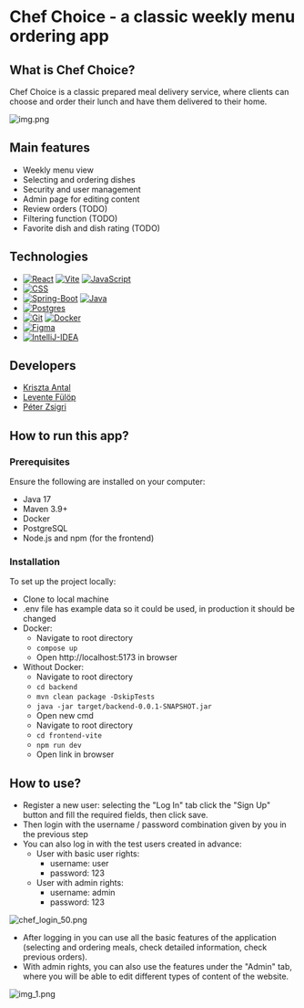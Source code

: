 # Chef Choice - a classic weekly menu ordering app

## What is Chef Choice?

Chef Choice is a classic prepared meal delivery service, where clients can choose and order their lunch and have them delivered to their home. 

![img.png](screenshots/img.png)

## Main features

- Weekly menu view
- Selecting and ordering dishes
- Security and user management
- Admin page for editing content
- Review orders (TODO)
- Filtering function (TODO)
- Favorite dish and dish rating (TODO)

## Technologies
- [![React]][React-url] [![Vite]][Vite-url] [![JavaScript]][JavaScript-url]
- [![CSS]][CSS-url]
- [![Spring-Boot]][Spring-Boot-url] [![Java]][Java-url]
- [![Postgres]][Postgres-url]
- [![Git]][Git-url] [![Docker]][Docker-url]
- [![Figma]][Figma-url]
- [![IntelliJ-IDEA]][IntelliJ-IDEA-url]

## Developers
- [Kriszta Antal](https://github.com/KrisztaAntal)
- [Levente Fülöp](https://github.com/fulopl)
- [Péter Zsigri](https://github.com/ZsigriPeter)

## How to run this app?
### Prerequisites

Ensure the following are installed on your computer:
- Java 17
- Maven 3.9+
- Docker
- PostgreSQL
- Node.js and npm (for the frontend)

### Installation
To set up the project locally:
- Clone to local machine
- .env file has example data so it could be used, in production it should be changed
- Docker:
  - Navigate to root directory
  - `compose up`
  - Open http://localhost:5173 in browser
- Without Docker:
  - Navigate to root directory
  - `cd backend`
  - `mvn clean package -DskipTests`
  - `java -jar target/backend-0.0.1-SNAPSHOT.jar`
  - Open new cmd
  - Navigate to root directory
  - `cd frontend-vite`
  - `npm run dev`
  - Open link in browser
    
## How to use?  
- Register a new user: selecting the "Log In" tab click the "Sign Up" button and fill the required fields, then click save.
- Then login with the username / password combination given by you in the previous step
- You can also log in with the test users created in advance:
  - User with basic user rights:
    - username: user
    - password: 123
  - User with admin rights:
    - username: admin
    - password: 123

![chef_login_50.png](screenshots/chef_login_50.png)

- After logging in you can use all the basic features of the application (selecting and ordering meals, check detailed information, check previous orders). 
- With admin rights, you can also use the features under the "Admin" tab, where you will be able to edit different types of content of the website.


![img_1.png](screenshots/img_1.png)

[Postgres]: https://img.shields.io/badge/Postgres-%23316192.svg?logo=postgresql&logoColor=white
[Postgres-url]: https://www.postgresql.org/

[Figma]: https://img.shields.io/badge/Figma-F24E1E?logo=figma&logoColor=white
[Figma-url]: https://www.figma.com/

[Docker]: https://img.shields.io/badge/Docker-2496ED?logo=docker&logoColor=fff
[Docker-url]: https://www.docker.com/

[React]: https://img.shields.io/badge/React-%2320232a.svg?logo=react&logoColor=%2361DAFB
[React-url]: https://react.dev/

[Spring-Boot]: https://img.shields.io/badge/Spring%20Boot-6DB33F?logo=springboot&logoColor=fff
[Spring-Boot-url]: https://spring.io/projects/spring-boot

[Vite]: https://img.shields.io/badge/Vite-646CFF?logo=vite&logoColor=fff
[Vite-url]: https://vite.dev/guide/

[IntelliJ-IDEA]: https://img.shields.io/badge/IntelliJIDEA-000000.svg?logo=intellij-idea&logoColor=white
[IntelliJ-IDEA-url]: https://www.jetbrains.com/idea/

[CSS]: https://img.shields.io/badge/CSS-1572B6?logo=css3&logoColor=fff
[CSS-url]: https://en.wikipedia.org/wiki/CSS

[JavaScript]: https://img.shields.io/badge/JavaScript-F7DF1E?logo=javascript&logoColor=000
[JavaScript-url]: https://en.wikipedia.org/wiki/JavaScript

[Java]: https://img.shields.io/badge/Java-%23ED8B00.svg?logo=openjdk&logoColor=white
[Java-url]: https://www.java.com/en/

[Git]: https://img.shields.io/badge/Git-F05032?logo=git&logoColor=fff
[Git-url]: https://git-scm.com/

